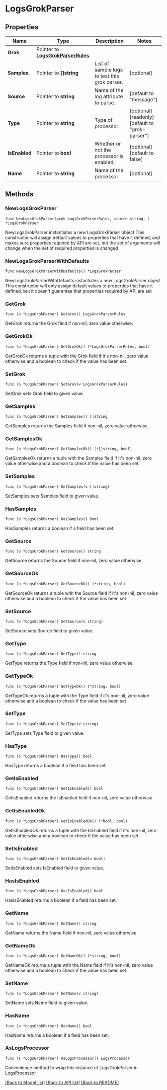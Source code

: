 # LogsGrokParser

## Properties

Name | Type | Description | Notes
------------ | ------------- | ------------- | -------------
**Grok** | Pointer to [**LogsGrokParserRules**](LogsGrokParserRules.md) |  | 
**Samples** | Pointer to **[]string** | List of sample logs to test this grok parser. | [optional] 
**Source** | Pointer to **string** | Name of the log attribute to parse. | [default to "message"]
**Type** | Pointer to **string** | Type of processor. | [optional] [readonly] [default to "grok-parser"]
**IsEnabled** | Pointer to **bool** | Whether or not the processor is enabled. | [optional] [default to false]
**Name** | Pointer to **string** | Name of the processor. | [optional] 

## Methods

### NewLogsGrokParser

`func NewLogsGrokParser(grok LogsGrokParserRules, source string, ) *LogsGrokParser`

NewLogsGrokParser instantiates a new LogsGrokParser object
This constructor will assign default values to properties that have it defined,
and makes sure properties required by API are set, but the set of arguments
will change when the set of required properties is changed

### NewLogsGrokParserWithDefaults

`func NewLogsGrokParserWithDefaults() *LogsGrokParser`

NewLogsGrokParserWithDefaults instantiates a new LogsGrokParser object
This constructor will only assign default values to properties that have it defined,
but it doesn't guarantee that properties required by API are set

### GetGrok

`func (o *LogsGrokParser) GetGrok() LogsGrokParserRules`

GetGrok returns the Grok field if non-nil, zero value otherwise.

### GetGrokOk

`func (o *LogsGrokParser) GetGrokOk() (*LogsGrokParserRules, bool)`

GetGrokOk returns a tuple with the Grok field if it's non-nil, zero value otherwise
and a boolean to check if the value has been set.

### SetGrok

`func (o *LogsGrokParser) SetGrok(v LogsGrokParserRules)`

SetGrok sets Grok field to given value.


### GetSamples

`func (o *LogsGrokParser) GetSamples() []string`

GetSamples returns the Samples field if non-nil, zero value otherwise.

### GetSamplesOk

`func (o *LogsGrokParser) GetSamplesOk() (*[]string, bool)`

GetSamplesOk returns a tuple with the Samples field if it's non-nil, zero value otherwise
and a boolean to check if the value has been set.

### SetSamples

`func (o *LogsGrokParser) SetSamples(v []string)`

SetSamples sets Samples field to given value.

### HasSamples

`func (o *LogsGrokParser) HasSamples() bool`

HasSamples returns a boolean if a field has been set.

### GetSource

`func (o *LogsGrokParser) GetSource() string`

GetSource returns the Source field if non-nil, zero value otherwise.

### GetSourceOk

`func (o *LogsGrokParser) GetSourceOk() (*string, bool)`

GetSourceOk returns a tuple with the Source field if it's non-nil, zero value otherwise
and a boolean to check if the value has been set.

### SetSource

`func (o *LogsGrokParser) SetSource(v string)`

SetSource sets Source field to given value.


### GetType

`func (o *LogsGrokParser) GetType() string`

GetType returns the Type field if non-nil, zero value otherwise.

### GetTypeOk

`func (o *LogsGrokParser) GetTypeOk() (*string, bool)`

GetTypeOk returns a tuple with the Type field if it's non-nil, zero value otherwise
and a boolean to check if the value has been set.

### SetType

`func (o *LogsGrokParser) SetType(v string)`

SetType sets Type field to given value.

### HasType

`func (o *LogsGrokParser) HasType() bool`

HasType returns a boolean if a field has been set.

### GetIsEnabled

`func (o *LogsGrokParser) GetIsEnabled() bool`

GetIsEnabled returns the IsEnabled field if non-nil, zero value otherwise.

### GetIsEnabledOk

`func (o *LogsGrokParser) GetIsEnabledOk() (*bool, bool)`

GetIsEnabledOk returns a tuple with the IsEnabled field if it's non-nil, zero value otherwise
and a boolean to check if the value has been set.

### SetIsEnabled

`func (o *LogsGrokParser) SetIsEnabled(v bool)`

SetIsEnabled sets IsEnabled field to given value.

### HasIsEnabled

`func (o *LogsGrokParser) HasIsEnabled() bool`

HasIsEnabled returns a boolean if a field has been set.

### GetName

`func (o *LogsGrokParser) GetName() string`

GetName returns the Name field if non-nil, zero value otherwise.

### GetNameOk

`func (o *LogsGrokParser) GetNameOk() (*string, bool)`

GetNameOk returns a tuple with the Name field if it's non-nil, zero value otherwise
and a boolean to check if the value has been set.

### SetName

`func (o *LogsGrokParser) SetName(v string)`

SetName sets Name field to given value.

### HasName

`func (o *LogsGrokParser) HasName() bool`

HasName returns a boolean if a field has been set.


### AsLogsProcessor

`func (s *LogsGrokParser) AsLogsProcessor() LogsProcessor`

Convenience method to wrap this instance of LogsGrokParser in LogsProcessor

[[Back to Model list]](../README.md#documentation-for-models) [[Back to API list]](../README.md#documentation-for-api-endpoints) [[Back to README]](../README.md)


